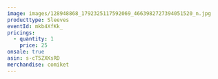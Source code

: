```yaml
---
image: images/128948868_1792325117592069_4663982727394051520_n.jpg
producttype: Sleeves
eventId: mkb4XfKk_
pricings:
  - quantity: 1
    price: 25
onsale: true
asin: s-cT5ZXKsRD
merchandise: comiket
---
```

